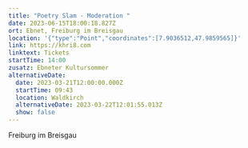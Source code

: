 ```yaml
---
title: "Poetry Slam - Moderation "
date: 2023-06-15T18:00:18.827Z
ort: Ebnet, Freiburg im Breisgau
location: '{"type":"Point","coordinates":[7.9036512,47.9859565]}'
link: https://khri8.com
linktext: Tickets
startTime: 14:00
zusatz: Ebneter Kultursommer
alternativeDate:
  date: 2023-03-21T12:00:00.000Z
  startTime: 09:43
  location: Waldkirch
  alternativeDate: 2023-03-22T12:01:55.013Z
  show: false
---
```

F﻿reiburg im Breisgau
